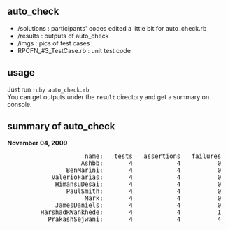 auto_check
----------

- /solutions : participants' codes edited a little bit for auto_check.rb
- /results   : outputs of auto_check
- /imgs      : pics of test cases
- RPCFN_#3_TestCase.rb : unit test code

usage
-----
Just run `ruby auto_check.rb`.   
You can get outputs under the `result` directory and get a summary on console.


summary of auto_check
---------------------

**November 04, 2009**

<pre>
                     name:   tests   assertions   failures   errors   skips
                    Ashbb:       4            4          0        0       0
                BenMarini:       4            4          0        0       0
            ValerioFarias:       4            4          0        0       0
             HimansuDesai:       4            4          0        0       0
                PaulSmith:       4            4          0        0       0
                     Mark:       4            4          0        0       0
             JamesDaniels:       4            4          0        0       0
         HarshadRWankhede:       4            4          1        0       0
           PrakashSejwani:       4            4          4        0       0
</pre>
